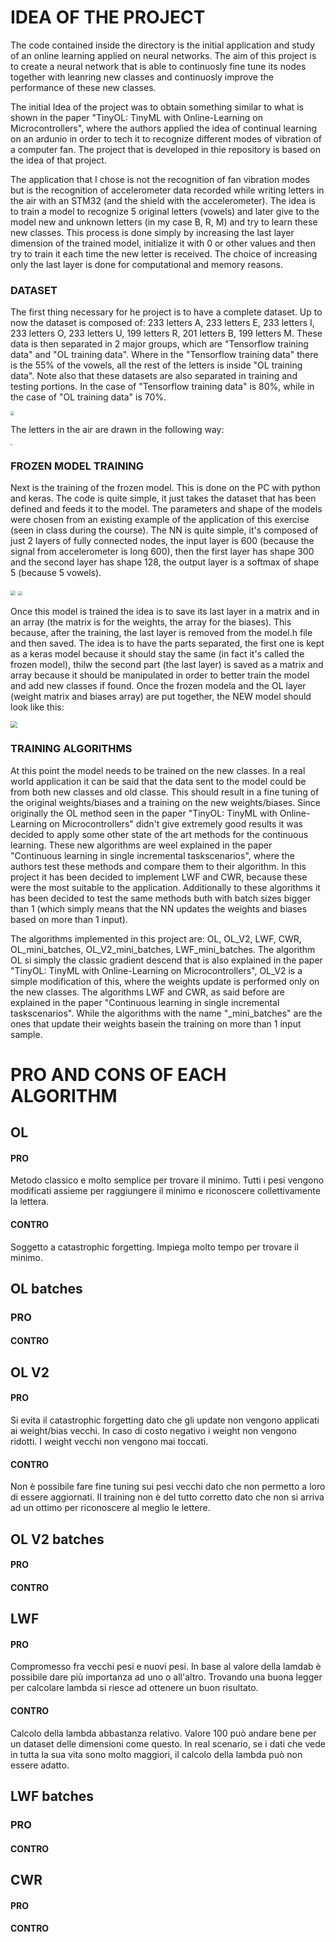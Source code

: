 # IDEA OF THE PROJECT

The code contained inside the directory is the initial application and study of an online learning applied on neural networks. The aim of this project is to create a neural network that is able to continuosly fine tune its nodes together with leanring new classes and continuosly improve the performance of these new classes. 

The initial Idea of the project was to obtain something similar to what is shown in the paper "TinyOL: TinyML with Online-Learning on Microcontrollers", where the authors applied the idea of continual learning on an ardunio in order to tech it to recognize different modes of vibration of a computer fan. The project that is developed in thie repository is based on the idea of that project. 

The application that I chose is not the recognition of fan vibration modes but is the recognition of accelerometer data recorded while writing letters in the air with an STM32 (and the shield with the accelerometer). The idea is to train a model to recognize 5 original letters (vowels) and later give to the model new and unknown letters (in my case B, R, M) and try to learn these new classes. 
This process is done simply by increasing the last layer dimension of the trained model, initialize it with 0 or other values and then try to train it each time the new letter is received. The choice of increasing only the last layer is done for computational and memory reasons. 

### DATASET

The first thing necessary for he project is to have a complete dataset. Up to now the dataset is composed of: 233 letters A, 233 letters E, 233 letters I, 233 letters O, 233 letters U, 199 letters R, 201 letters B, 199 letters M. These data is then separated in 2 major groups, which are "Tensorflow training data" and "OL training data". Where in the "Tensorflow training data" there is the 55% of the vowels, all the rest of the letters is inside "OL training data". Note also that these datasets are also separated in training and testing portions. In the case of "Tensorflow training data" is 80%, while in the case of "OL training data" is 70%.

<img src="C:\Users\massi\UNI\Magistrale\Anno 5\Semestre 2\Tesi\Code\Python\Plots\ReadmeImages\PieCharts.jpg" style="zoom:40%;" />

The letters in the air are drawn in the following way:

<img src="C:\Users\massi\UNI\Magistrale\Anno 5\Semestre 2\Tesi\Code\Python\Plots\ReadmeImages\letters.png" style="zoom:20%;" />

### FROZEN MODEL TRAINING

Next is the training of the frozen model. This is done on the PC with python and keras. The code is quite simple, it just takes the dataset that has been defined and feeds it to the model. 
The parameters and shape of the models were chosen from an existing example of the application of this exercise (seen in class during the course). The NN is quite simple, it's composed of just 2 layers of fully connected nodes, the input layer is 600 (because the signal from accelerometer is long 600), then the first layer has shape 300 and the second layer has shape 128, the output layer is a softmax of shape 5 (because 5 vowels). 

<img src="C:\Users\massi\UNI\Magistrale\Anno 5\Semestre 2\Tesi\Code\Python\Plots\ReadmeImages\NNstructure.jpg" style="zoom: 50%;" /> <img src="C:\Users\massi\UNI\Magistrale\Anno 5\Semestre 2\Tesi\Code\Python\Plots\Training_Plots\training_Test.jpg" style="zoom:45%;" />

Once this model is trained the idea is to save its last layer in a matrix and in an array (the matrix is for the weights, the array for the biases). This because, after the training, the last layer is removed from the model.h file and then saved. The idea is to have the parts separated, the first one is kept as a keras model because it should stay the same (in fact it's called the frozen model), thilw the second part (the last layer) is saved as a matrix and array because it should be manipulated in order to better train the model and add new classes if found. 
Once the frozen modela and the OL layer (weight matrix and biases array) are put together, the NEW model should look like this:

<img src="C:\Users\massi\UNI\Magistrale\Anno 5\Semestre 2\Tesi\Code\Python\Plots\ReadmeImages\model_structure.jpg" style="zoom:70%;" />

### TRAINING ALGORITHMS

At this point the model needs to be trained on the new classes. In a real world application it can be said that the data sent to the model could be from both new classes and old classe. This should result in a fine tuning of the original weights/biases and a training on the new weights/biases. 
Since originally the OL method seen in the paper "TinyOL: TinyML with Online-Learning on Microcontrollers" didn't give extremely good results it was decided to apply some other state of the art methods for the continuous learning. These new algorithms are weel explained in the paper "Continuous learning in single incremental taskscenarios", where the authors test these methods and compare them to their algorithm. 
In this project it has been decided to implement LWF and CWR, because these were the most suitable to the application.
Additionally to these algorithms it has been decided to test the same methods buth with batch sizes bigger than 1 (which simply means that the NN updates the weights and biases based on more than 1 input). 

The algorithms implemented in this project are: OL, OL_V2, LWF, CWR, OL_mini_batches, OL_V2_mini_batches, LWF_mini_batches.
The algorithm OL si simply the classic gradient descend that is also explained in the paper  "TinyOL: TinyML with Online-Learning on Microcontrollers", OL_V2 is a simple modification of this, where the weights update is performed only on the new classes. The algorithms LWF and CWR, as said before are explained in the paper "Continuous learning in single incremental taskscenarios". While the algorithms with the name "_mini_batches" are the ones that update their weights basein the training on more than 1 input sample.



# PRO AND CONS OF EACH ALGORITHM

## OL

#### PRO

Metodo classico e molto semplice per trovare il minimo. Tutti i pesi vengono modificati assieme per raggiungere il minimo e riconoscere collettivamente la lettera.

#### CONTRO

Soggetto a catastrophic forgetting. Impiega molto tempo per trovare il minimo.

## OL batches

### PRO

#### CONTRO

## OL V2

#### PRO

Si evita il catastrophic forgetting dato che gli update non vengono applicati ai weight/bias vecchi. In caso di costo negativo i weight non vengono ridotti. I weight vecchi non vengono mai toccati.

#### CONTRO

Non è possibile fare fine tuning sui pesi vecchi dato che non permetto a loro di essere aggiornati. Il training non è del tutto corretto dato che non si arriva ad un ottimo per riconoscere al meglio le lettere. 

## OL V2 batches

#### PRO

#### CONTRO

## LWF

#### PRO

Compromesso fra vecchi pesi e nuovi pesi. In base al valore della lamdab è possibile dare più importanza ad uno o all'altro. Trovando una buona legger per calcolare lambda si riesce ad ottenere un buon risultato.

#### CONTRO

Calcolo della lambda abbastanza relativo. Valore 100 può andare bene per un dataset delle dimensioni come questo. In real scenario, se i dati che vede in tutta la sua vita sono molto maggiori, il calcolo della lambda può non essere adatto. 

## LWF batches

### PRO

#### CONTRO

## CWR

#### PRO

#### CONTRO



